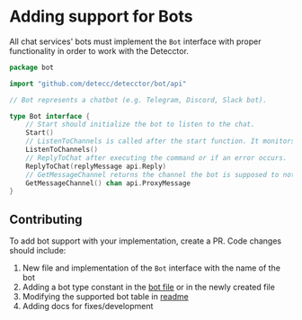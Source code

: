 # Adding support for Bots

All chat services' bots must implement the `Bot` interface with proper functionality in order to work with the
Detecctor.

```go
package bot

import "github.com/detecc/detecctor/bot/api"

// Bot represents a chatbot (e.g. Telegram, Discord, Slack bot).

type Bot interface {
	// Start should initialize the bot to listen to the chat.
	Start()
	// ListenToChannels is called after the start function. It monitors the chat and should send the message data to the Message channel.
	ListenToChannels()
	// ReplyToChat after executing the command or if an error occurs.
	ReplyToChat(replyMessage api.Reply)
	// GetMessageChannel returns the channel the bot is supposed to notify the proxy of the incoming message.
	GetMessageChannel() chan api.ProxyMessage
}
```

## Contributing

To add bot support with your implementation, create a PR. Code changes should include:

1. New file and implementation of the `Bot` interface with the name of the bot
2. Adding a bot type constant in the [bot file](../../bot/bot.go) or in the newly created file
3. Modifying the supported bot table in [readme](../../Readme.md#-supported-bots)
4. Adding docs for fixes/development